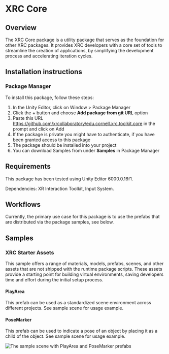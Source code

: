 # XRC Core

## Overview
   
<!--  Provide a brief, high-level explanation of the package.-->
The XRC Core package is a utility package that serves as the foundation for other XRC packages. It provides XRC developers with a core set of tools to streamline the creation of applications, by simplifying the development process and accelerating iteration cycles.



## Installation instructions

### Package Manager
To install this package, follow these steps:
1. In the Unity Editor, click on Window > Package Manager
2. Click the + button and choose **Add package from git URL** option
3. Paste this URL https://github.com/xrcollaboratory/edu.cornell.xrc.toolkit.core in the prompt and click on Add
4. If the package is private you might have to authenticate, if you have been granted access to this package
5. The package should be installed into your project
6. You can download Samples from under **Samples** in Package Manager

## Requirements	
<!-- This is a good place to add hardware or software requirements, including which versions of the Unity Editor this package is compatible with. -->

This package has been tested using Unity Editor 6000.0.16f1.

Dependencies: XR Interaction Toolkit, Input System.

<!-- 
## Limitations	
If your package has any known limitations, you can list them here. If not, or if the limitations are trivial, exclude this section.
-->


## Workflows	
<!-- Include a list of steps that the user can easily follow that demonstrates how to use the feature. You can include screenshots to help describe how to use the feature. -->

Currently, the primary use case for this package is to use the prefabs that are distributed via the package samples, see below. 

<!-- 
## Advanced topics

This is where you can provide detailed information about what you are providing to users. This is ideal if you don’t want to overwhelm the user with too much information up front. 
-->

<!-- 
## Reference

If you have a user interface with a lot of properties, you can provide the details in a reference section. Using tables is a good way to provide quick access to specific property descriptions. 
-->

## Samples
<!-- For packages that include sample files, you can include detailed information on how the user can use these sample files in their projects and scenes.-->

### XRC Starter Assets

This sample offers a range of materials, models, prefabs, scenes, and other assets that are not shipped with the runtime package scripts. These assets provide a starting point for building virtual environments, saving developers time and effort during the initial setup process.

#### PlayArea

This prefab can be used as a standardized scene environment across different projects. See sample scene for usage example.

#### PoseMarker

This prefab can be used to indicate a pose of an object by placing it as a child of the object. See sample scene for usage example.

![The sample scene with PlayArea and PoseMarker prefabs](images/xrc-core-prefabs.png)

<!--
## Tutorials

If you want to provide a walkthrough for a complicated procedure, you can also add them here. Use step-by-step instructions and include images if they can help the user understand.
-->